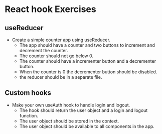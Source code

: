 # React hook Exercises
## useReducer
- Create a simple counter app using useReducer.
  - The app should have a counter and two buttons to increment and decrement the counter.
  - The counter should not go below 0.
  - The counter should have a incrementer button and a decrementer button.
  - When the counter is 0 the decrementer button should be disabled.
  - the reducer should be in a separate file.

## Custom hooks
- Make your own useAuth hook to handle login and logout.
  - The hook should return the user object and a login and logout function.
  - The user object should be stored in the context.
  - The user object should be available to all components in the app.
